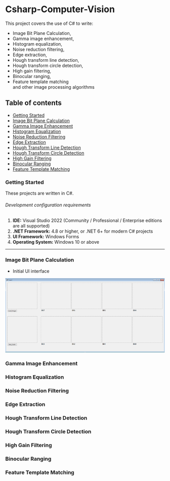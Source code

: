 # Csharp-Computer-Vision

This project covers the use of C# to write:  
- Image Bit Plane Calculation,  
- Gamma image enhancement,  
- Histogram equalization,  
- Noise reduction filtering,  
- Edge extraction,  
- Hough transform line detection,  
- Hough transform circle detection,  
- High gain filtering,  
- Binocular ranging,  
- Feature template matching  
and other image processing algorithms


## Table of contents  
- [Getting Started](#getting-started)
- [Image Bit Plane Calculation](#image-bit-plane-calculation)
- [Gamma Image Enhancement](#gamma-image-enhancement)
- [Histogram Equalization](#histogram-equalization)
- [Noise Reduction Filtering](#noise-reduction-filtering)
- [Edge Extraction](#edge-extraction)
- [Hough Transform Line Detection](#hough-transform-line-detection)
- [Hough Transform Circle Detection](#hough-transform-circle-detection)
- [High Gain Filtering](#high-gain-filtering)
- [Binocular Ranging](#binocular-ranging)
- [Feature Template Matching](#feature-template-matching)


### Getting Started
These projects are written in C#.


###### Development configuration requirements
1. **IDE:** Visual Studio 2022 (Community / Professional / Enterprise editions are all supported)  
2. **.NET Framework:** 4.8 or higher, or .NET 6+ for modern C# projects  
3. **UI Framework:** Windows Forms  
4. **Operating System:** Windows 10 or above  

---

### Image Bit Plane Calculation
- Initial UI interface  
<a href="https://github.com/Ray-Ream/Csharp-Computer-Vision/">
  <img src="images/bit-plane-ui.png">
</a>

### Gamma Image Enhancement

### Histogram Equalization

### Noise Reduction Filtering

### Edge Extraction

### Hough Transform Line Detection

### Hough Transform Circle Detection

### High Gain Filtering

### Binocular Ranging

### Feature Template Matching
